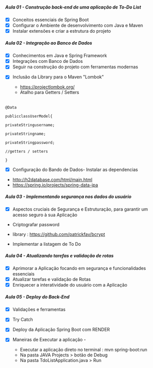 ##### **Aula 01 - Construção back-end de uma aplicação de To-Do List**

- [X] Conceitos essenciais de Spring Boot
- [X] Configurar o Ambiente de desenvolvimento com Java e Maven
- [X] Instalar extensões e criar a estrutura do projeto

##### Aula 02 - Integração ao Banco de Dados

- [X] Conhecimentos em Java e Spring Framework
- [X] Integrações com Banco de Dados
- [X] Seguir na construção do projeto com ferramentas modernas

* [X] Inclusão da Library para o Maven "Lombok"

  - https://projectlombok.org/
  - Atalho para Getters / Setters

###### 
    @Data

    publicclassUserModel{

    privateStringusername;

    privateStringname;

    privateStringpassword;

    //getters / setters

    }

* [X] Configuração do Bando de Dados- Instalar as dependencias

- http://h2database.com/html/main.html
- https://spring.io/projects/spring-data-jpa

##### **Aula 03 - Implementando segurança nos dados do usuário**

- [X] Aspectos cruciais de Segurança e Estruturação, para garantir um acesso seguro à sua Aplicação

- Criptografar password

- library : https://github.com/patrickfav/bcrypt

- Implementar a listagem de To Do

##### **Aula 04 - Atualizando tarefas e validação de rotas**

* [X] Aprimorar a Aplicação focando em segurança e funcionalidades essenciais
* [X] Atualizar tarefas e validação de Rotas
* [X] Enriquecer a interatividade do usuário com a Aplicação

##### **Aula 05 - Deploy do Back-End**

* [X] Validações e ferramentas
* [X] Try Catch
* [X] Deploy da Aplicação Spring Boot com RENDER
* [X] Maneiras de Executar a aplicação -

  - Executar a aplicação direto no terminal  :  mvn spring-boot:run

  * Na pasta JAVA Projects > botão de Debug

  - Na pasta TdoListApplication.java > Run
